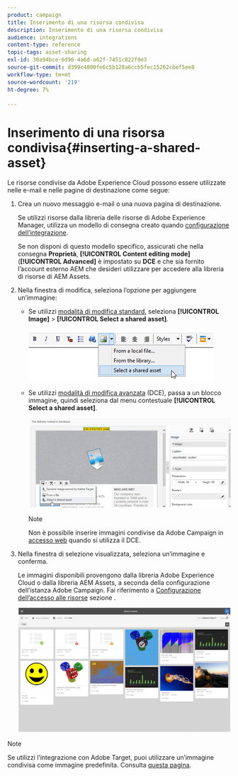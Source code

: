 ```yaml
---
product: campaign
title: Inserimento di una risorsa condivisa
description: Inserimento di una risorsa condivisa
audience: integrations
content-type: reference
topic-tags: asset-sharing
exl-id: 30a94bce-6d96-4a6d-a62f-7451c822f0e3
source-git-commit: d399c4800fe6c5b128a6ccb5fec15262cbef5ee8
workflow-type: tm+mt
source-wordcount: '219'
ht-degree: 7%

---
```


# Inserimento di una risorsa condivisa{#inserting-a-shared-asset}

Le risorse condivise da Adobe Experience Cloud possono essere utilizzate nelle e-mail e nelle pagine di destinazione come segue:

1. Crea un nuovo messaggio e-mail o una nuova pagina di destinazione.

   Se utilizzi risorse dalla libreria delle risorse di Adobe Experience Manager, utilizza un modello di consegna creato quando [configurazione dell’integrazione](../../integrations/using/configuring-access-to-assets.md#integrating-with-aem-assets).

   Se non disponi di questo modello specifico, assicurati che nella consegna **Proprietà**, **[!UICONTROL Content editing mode]** (**[!UICONTROL Advanced]** è impostato su **DCE** e che sia fornito l’account esterno AEM che desideri utilizzare per accedere alla libreria di risorse di AEM Assets.

1. Nella finestra di modifica, seleziona l’opzione per aggiungere un’immagine:

   * Se utilizzi [modalità di modifica standard](../../delivery/using/defining-the-email-content.md#adding-images), seleziona **[!UICONTROL Image]** > **[!UICONTROL Select a shared asset]**.

      ![](assets/dam_insert_image_standard.png)

   * Se utilizzi [modalità di modifica avanzata](../../web/using/about-campaign-html-editor.md) (DCE), passa a un blocco immagine, quindi seleziona dal menu contestuale **[!UICONTROL Select a shared asset]**.

      ![](assets/dam_insert_image_dce.png)

      >[!NOTE]
      >
      >Non è possibile inserire immagini condivise da Adobe Campaign in [accesso web](../../platform/using/adobe-campaign-workspace.md#console-and-web-access) quando si utilizza il DCE.

1. Nella finestra di selezione visualizzata, seleziona un’immagine e conferma.

   Le immagini disponibili provengono dalla libreria Adobe Experience Cloud o dalla libreria AEM Assets, a seconda della configurazione dell’istanza Adobe Campaign. Fai riferimento a [Configurazione dell’accesso alle risorse](../../integrations/using/configuring-access-to-assets.md) sezione .

   ![](assets/dam_shared_image_selection.png)

>[!NOTE]
>
>Se utilizzi l’integrazione con Adobe Target, puoi utilizzare un’immagine condivisa come immagine predefinita. Consulta [questa pagina](../../integrations/using/integrating-with-adobe-target.md).
